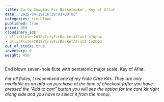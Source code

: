 ```yaml
---
title: Curly Douglas Fir Basketmaker, Key of Aflat
date: '2025-04-29T16:28:03+00:00'
categories: rim-blown
published: true
price: 369
cloudinary_ids:
- ellisflutes2018/CrlyFirBasketAflat1_b10pn4
- ellisflutes2018/CrlyFirBasketAflat2_fv2bod
out_of_stock: true
inventory: 0
weight: 450
---
```


End blown seven-hole flute with pentatonic major scale, Key of Aflat.

*For all flutes, I recommend one of my Flute Care Kits. They are only available as an add-on purchase at the time of checkout (after you have pressed the “Add to cart” button you will see the option for the care kit right along side and you have to select it from the menu).*